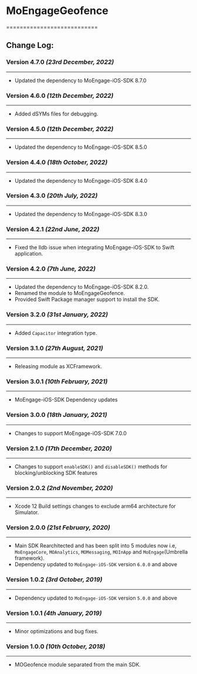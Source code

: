 # MoEngageGeofence
===========================

## Change Log:
### Version 4.7.0 *(23rd December, 2022)*
-------------------------------------------
* Updated the dependency to MoEngage-iOS-SDK 8.7.0

### Version 4.6.0 *(12th December, 2022)*
-------------------------------------------
* Added dSYMs files for debugging.

### Version 4.5.0 *(12th December, 2022)*
-------------------------------------------
* Updated the dependency to MoEngage-iOS-SDK 8.5.0

### Version 4.4.0  *(18th October, 2022)*
-------------------------------------------
* Updated the dependency to MoEngage-iOS-SDK 8.4.0

### Version 4.3.0  *(20th July, 2022)*
-------------------------------------------
* Updated the dependency to MoEngage-iOS-SDK 8.3.0

### Version 4.2.1  *(22nd June, 2022)*
-------------------------------------------
* Fixed the lldb issue when integrating MoEngage-iOS-SDK to Swift application.

### Version 4.2.0  *(7th June, 2022)*
-------------------------------------------
* Updated the dependency to MoEngage-iOS-SDK 8.2.0.
* Renamed the module to MoEngageGeofence.
* Provided Swift Package manager support to install the SDK.

### Version 3.2.0  *(31st January, 2022)*
-------------------------------------------
* Added `Capacitor` integration type.

### Version 3.1.0  *(27th August, 2021)*
-------------------------------------------
* Releasing module as XCFramework.

### Version 3.0.1  *(10th February, 2021)*
-------------------------------------------
* MoEngage-iOS-SDK Dependency updates

### Version 3.0.0  *(18th January, 2021)*
-------------------------------------------
* Changes to support  MoEngage-iOS-SDK 7.0.0

### Version 2.1.0  *(17th December, 2020)*
-------------------------------------------
* Changes to support  `enableSDK()` and `disableSDK()` methods for blocking/unblocking SDK features

### Version 2.0.2  *(2nd November, 2020)*
-------------------------------------------
* Xcode 12 Build settings changes to exclude arm64 architecture for Simulator.

### Version 2.0.0  *(21st February, 2020)*
-------------------------------------------
* Main SDK Rearchitected and has been split into 5 modules now i.e, `MoEngageCore`, `MOAnalytics`, `MOMessaging`, `MOInApp` and `MoEngage`(Umbrella framework).
* Dependency updated to `MoEngage-iOS-SDK` version `6.0.0` and above

### Version 1.0.2  *(3rd October, 2019)*
-------------------------------------------
* Dependency updated to `MoEngage-iOS-SDK` version `5.0.0` and above

### Version 1.0.1  *(4th January, 2019)*
-------------------------------------------
* Minor optimizations and bug fixes.


### Version 1.0.0  *(10th October, 2018)*
-------------------------------------------
* MOGeofence module separated from the main SDK.
